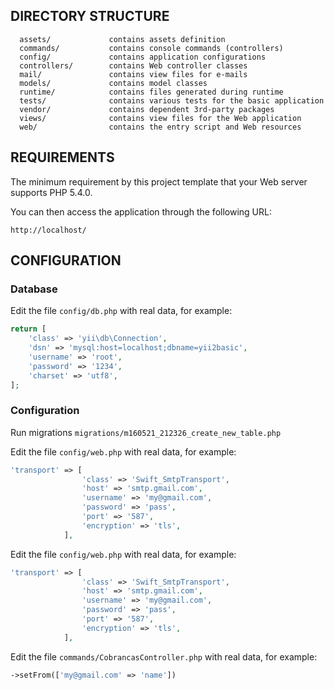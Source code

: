 DIRECTORY STRUCTURE
-------------------

      assets/             contains assets definition
      commands/           contains console commands (controllers)
      config/             contains application configurations
      controllers/        contains Web controller classes
      mail/               contains view files for e-mails
      models/             contains model classes
      runtime/            contains files generated during runtime
      tests/              contains various tests for the basic application
      vendor/             contains dependent 3rd-party packages
      views/              contains view files for the Web application
      web/                contains the entry script and Web resources



REQUIREMENTS
------------

The minimum requirement by this project template that your Web server supports PHP 5.4.0.

You can then access the application through the following URL:

~~~
http://localhost/
~~~


CONFIGURATION
-------------

### Database

Edit the file `config/db.php` with real data, for example:

```php
return [
    'class' => 'yii\db\Connection',
    'dsn' => 'mysql:host=localhost;dbname=yii2basic',
    'username' => 'root',
    'password' => '1234',
    'charset' => 'utf8',
];
```
### Configuration

Run migrations `migrations/m160521_212326_create_new_table.php`

Edit the file `config/web.php` with real data, for example:

```php
'transport' => [
                'class' => 'Swift_SmtpTransport',
                'host' => 'smtp.gmail.com',
                'username' => 'my@gmail.com',
                'password' => 'pass',
                'port' => '587',
                'encryption' => 'tls',
            ],
```

Edit the file `config/web.php` with real data, for example:

```php
'transport' => [
                'class' => 'Swift_SmtpTransport',
                'host' => 'smtp.gmail.com',
                'username' => 'my@gmail.com',
                'password' => 'pass',
                'port' => '587',
                'encryption' => 'tls',
            ],
```

Edit the file `commands/CobrancasController.php` with real data, for example:

```php
->setFrom(['my@gmail.com' => 'name'])
```




